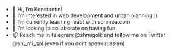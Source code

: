 - 👋 Hi, I’m Konstantin!
- 👀 I’m interested in web development and urban planning :)
- 🌱 I’m currently learning react with scrimba.com
- 💞️ I’m looking to collaborate on having fun 
- 📫 Reach me in telegram @shmigolk and follow me on Twitter @shi_mi_gol (even if you dont speak russian)


<!---
Shmigolk/Shmigolk is a ✨ special ✨ repository because its `README.md` (this file) appears on your GitHub profile.
You can click the Preview link to take a look at your changes.
--->
